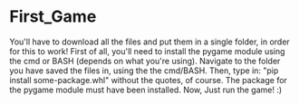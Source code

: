 # First_Game
You'll have to download all the files  and put them in a single folder, in order for this to work!
First of all, you'll need to install the pygame module using the cmd or BASH (depends on what you're using).
Navigate to the folder you have saved the files in, using the the cmd/BASH.
Then, type in:          "pip install some-package.whl" without the quotes, of course.
The package for the pygame module must have been installed.
Now, Just run the game!  :)
